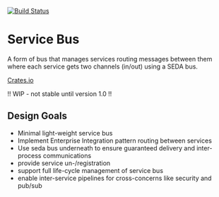 [![Build Status](https://travis-ci.com/resolvingarchitecture/service-bus.svg?branch=master)](https://travis-ci.com/resolvingarchitecture/service-bus)
# Service Bus
A form of bus that manages services routing messages between them where each service gets two channels (in/out)
using a SEDA bus.

[Crates.io](https://crates.io/crates/service_bus)

!! WIP - not stable until version 1.0 !!

## Design Goals

* Minimal light-weight service bus
* Implement Enterprise Integration pattern routing between services
* Use seda bus underneath to ensure guaranteed delivery and inter-process communications
* provide service un-/registration
* support full life-cycle management of service bus
* enable inter-service pipelines for cross-concerns like security and pub/sub